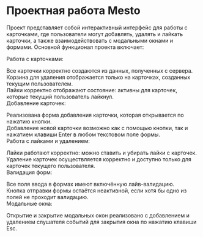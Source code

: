 # Проектная работа Mesto
Проект представляет собой интерактивный интерфейс для работы с карточками, где пользователи могут добавлять, удалять и лайкать карточки, а также взаимодействовать с модальными окнами и формами. Основной функционал проекта включает:

Работа с карточками:

Все карточки корректно создаются из данных, полученных с сервера.  
Корзина для удаления отображается только на карточках, созданных текущим пользователем.  
Лайки корректно отображают состояние: активны для карточек, которые текущий пользователь лайкнул.  
Добавление карточек:

Реализована форма добавления карточки, которая открывается по нажатию кнопки.  
Добавление новой карточки возможно как с помощью кнопки, так и нажатием клавиши Enter в любом текстовом поле формы.  
Работа с лайками и удалением:

Лайки работают корректно: можно ставить и убирать лайки с карточек.  
Удаление карточек осуществляется корректно и доступно только для карточек текущего пользователя.  
Валидация форм:

Все поля ввода в формах имеют включённую лайв-валидацию.  
Кнопка отправки формы остаётся неактивной, если хотя бы одно из полей не проходит валидацию.  
Модальные окна:

Открытие и закрытие модальных окон реализовано с добавлением и удалением слушателя событий для закрытия окна по нажатию клавиши Esc.  